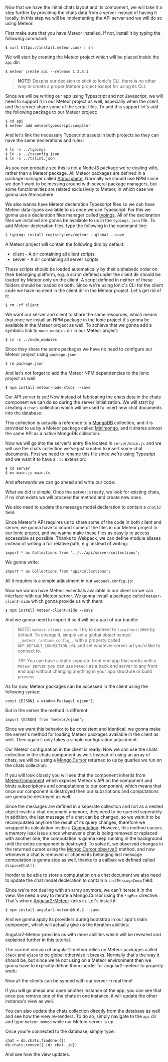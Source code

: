 Now that we have the initial chats layout and its component, we will take it a step further by providing the chats data from a server instead of having it locally. In this step we will be implementing the API server and we will do so using Meteor.

First make sure that you have Meteor installed. If not, install it by typing the following command:

    $ curl https://install.meteor.com/ | sh

We will start by creating the Meteor project which will be placed inside the `api` dir:

    $ meteor create api --release 1.3.5.1

> **NOTE:** Despite our decision to stick to Ionic's CLI, there is no other way to create a proper Meteor project except for using its CLI.

Since we will be writing our app using Typescript and not Javascript, we will need to support it in our Meteor project as well, especially when the client and the server share some of the script files. To add this support let's add the following package to our Meteor project:

    $ cd api
    $ meteor add meteortypescript:compiler

And let's link the necessary Typescript assets in both projects so they can have the same declerations and rules:

    $ ln -s ../typings
    $ ln -s ../tsconfig.json
    $ ln -s ../tslint.json

As you can probably see this is not a NodeJS package we're dealing with, rather than a Meteor package. All Meteor packages are defined in a package manager called [Atmosphere](atmospherejs.com). Normally we should use NPM since we don't want to be messing around with several package managers, but some functionalities are related exclusively to Meteor, in which case we gonna use Atmosphere.

We also wanna have Meteor decleration Typescript files so we can have Meteor data-types available to us once we use Typescript. For this we gonna use a decleration files manager called [typings](). All of the decleration files we installed are gonna be available to us in the `typings.json` file. To add Meteor decleration files, type the following in the command line:

    $ typings install registry:env/meteor --global --save

A Meteor project will contain the following dirs by default:

- client - A dir containing all client scripts.
- server - A dir containing all server scripts.

These scripts should be loaded automatically by their alphabetic order on their belonging platform, e.g. a script defined under the client dir should be loaded by Meteor only on the client. A script defined in neither of these folders should be loaded on both. Since we're using Ionic's CLI for the client code we have no need in the client dir in the Meteor project. Let's get rid of it:

    $ rm -rf client

We want our server and client to share the same resources, which means that once we install an NPM package in the Ionic project it's gonna be available in the Meteor project as well. To achieve that we gonna add a symbolic link to `node_modules` dir in our Meteor project:

    $ ln -s ../node_modules

Since they share the same packages we have no need to configure our Meteor project using `package.json`:

    $ rm package.json

And let's not forget to add the Meteor NPM dependencies to the Ionic project as well:

    $ npm install meteor-node-stubs --save

Our API server is set! Now instead of fabricating the chats data in the chats component we can do so during the server initialization. We will start by creating a `chats` collection which will be used to insert new chat documents into the database:

<diffbox tutorial="whatsapp2-ionic-tutorial" step="3.9"></diffbox>

This collection is actually a reference to a [MongoDB](http://mongodb.com) collection, and it is provided to us by a Meteor package called [Minimongo](meteor.com/mini-databases), and it shares almost the same API as a native MongoDB collection.

Now we will go into the server's entry file located in `server/main.js` and we will use the chats collection we've just created to insert some chat documents. First we need to rename this file since we're using Typesript and we want it to have a `.ts` extension:

    $ cd server
    $ mv main.js main.ts

And afterwards we can go ahead and write our code:

<diffbox tutorial="whatsapp2-ionic-tutorial" step="3.11"></diffbox>

What we did is simple. Once the server is ready, we look for existing chats, if no chat exists we will proceed the method and create new ones.

We also need to update the message model decleration to contain a `chatId` field:

<diffbox tutorial="whatsapp2-ionic-tutorial" step="3.12"></diffbox>

Since Meteor's API requires us to share some of the code in both client and server, we gonna have to import some of the files in our Meteor project in our Ionic project, and we wanna make these files as easyily to access accessable as possible. Thanks to Webpack, we can define module aliases instead of writing a full relative path, e.g. instead of writing:

    import * as Collections from '../../api/server/collections';

We gonna write:

    import * as Collections from 'api/collections';

All it requires is a simple adjustment in our `webpack.config.js`:

<diffbox tutorial="whatsapp2-ionic-tutorial" step="3.13"></diffbox>

Now we wanna have Meteor essentials available in our client so we can interface with our Meteor server. We gonna install a package called `meteor-client-side` which gonna provide us with them:

    $ npm install meteor-client-side --save

And we gonna need to import it so it will be a part of our bundle:

<diffbox tutorial="whatsapp2-ionic-tutorial" step="3.15"></diffbox>

> *NOTE*: `meteor-client-side` will try to connect to `localhost:3000` by default. To change it, simply set a global object named `__meteor_runtime_config__` with a property called `DDP_DEFAULT_CONNECTION_URL` and set whatever server url you'd like to connect to.

> *TIP*: You can have a static separate front end app that works with a `Meteor` server. you can use `Meteor` as a back end server to any front end app without changing anything in your app structure or build process.

As for now, Meteor packages can be accessed in the client using the following syntax:

    const {EJSON} = window.Package['ejson'];

But in the server the method is different:

    import {EJSON} from 'meteor/ejson';

Since we want this behavior to be consistent and identical, we gonna make the server's method for loading Meteor packages available in the client as well. Then again it only takes a simple configuration adjustment:

<diffbox tutorial="whatsapp2-ionic-tutorial" step="3.16"></diffbox>

Our Meteor configuration in the client is ready! Now we can use the chats collection in the chats component as well. Instead of using an array of chats, we will be using a [Mongo.Cursor](docs.meteor.com/api/collections.html#mongo_cursor) returned to us by queries we run on the chats collection:

<diffbox tutorial="whatsapp2-ionic-tutorial" step="3.17"></diffbox>

If you will look closely you will see that the component inherits from [MeteorComponent](http://angular-meteor.com/api/angular2/0.4.2/meteorComponent) which exposes Meteor's API on the component and binds subscriptions and computations to our component, which means that once our component is destroyed then our subsriptions and computations are gonna be destroyed as well.

Since the messages are defined in a seperate collection and not as a nested object inside a chat document anymore, they need to be queried seperately. In addition, the last message of a chat can be changed, so we want it to be recomputated anytime the result of its query changes, therefore we wrapped its calculation insdie a [Computation](docs.meteor.com/api/tracker.html#Tracker-autorun). However, this method causes a memory leak issue since whenever a chat is being removed or replaced with another one, the computation is gonna keep running in the background until the entire component is destroyed. To solve it, we observed changes in the returned cursor using the [Mongo.Cursor.observe()](docs.meteor.com/api/collections.html#Mongo-Cursor-observe) method, and now whenever a chat is removed or chaned its belonging last message computation is gonna stop as well, thanks to a callbak we defined called `disposeChat()`.

Inorder to be able to store a computation on a chat document we also need to update the chat model decleration to contain a `lastMessageComp` field:

<diffbox tutorial="whatsapp2-ionic-tutorial" step="3.18"></diffbox>

Since we're not dealing with an array anymore, we can't iterate it in the view. We need a way to iterate a Mongo.Cursor using the `*ngFor` directive. That's where [Angular2-Meteor](angular-meteor.com/angular2) kicks in. Let's install it:

    $ npm install angular2-meteor@0.6.2 --save

And we gonna apply its providers during bootstrap in our app's main component, which will actually give us the iteration abilities:

<diffbox tutorial="whatsapp2-ionic-tutorial" step="3.20"></diffbox>

Angular2-Meteor provides us with more abilities which will be revealed and explained further in this tutorial.

The current version of angular2-meteor relies on Meteor packages called `check` and `ejson` to be global otherwise it breaks. Normally that's the way it should be, but since we're not using on a Meteor environment then we gonna have to explicitly define them inorder for angular2-meteor to properly work:

<diffbox tutorial="whatsapp2-ionic-tutorial" step="3.21"></diffbox>

Now all the clients can be synced with our server in real time!

If you will go ahead and open another instance of the app, you can see that once you remove one of the chats in one instance, it will update the other instance's view as well.

You can also update the chats collection directly from the database as well and see how the view re-renders. To do so, simply navigate to the `api` dir and type `meteor mongo` while our Meteor server is up.

Once your'e connected to the database, simply type:

    chat = db.chats.findOne({})
    db.chats.remove({_id: chat._id})

And see how the view updates.
